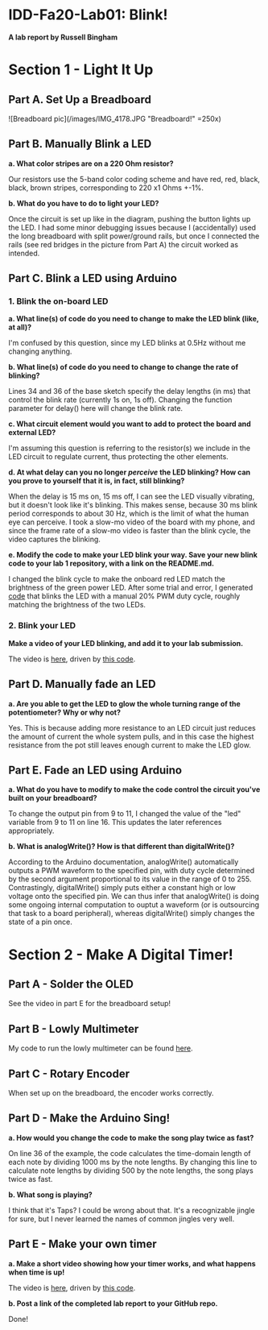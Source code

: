 # IDD-Fa20-Lab01: Blink!

**A lab report by Russell Bingham**

# Section 1 - Light It Up

## Part A. Set Up a Breadboard

![Breadboard pic](/images/IMG_4178.JPG "Breadboard!" =250x)

## Part B. Manually Blink a LED

**a. What color stripes are on a 220 Ohm resistor?**

Our resistors use the 5-band color coding scheme and have red, red, black, black, brown stripes, corresponding to 220 x1 Ohms +-1%. 
 
**b. What do you have to do to light your LED?**

Once the circuit is set up like in the diagram, pushing the button lights up the LED. I had some minor debugging issues because I (accidentally) used the long breadboard with split power/ground rails, but once I connected the rails (see red bridges in the picture from Part A) the circuit worked as intended. 


## Part C. Blink a LED using Arduino

### 1. Blink the on-board LED

**a. What line(s) of code do you need to change to make the LED blink (like, at all)?**

I'm confused by this question, since my LED blinks at 0.5Hz without me changing anything.

**b. What line(s) of code do you need to change to change the rate of blinking?**

Lines 34 and 36 of the base sketch specify the delay lengths (in ms) that control the blink rate (currently 1s on, 1s off). Changing the function parameter for delay() here will change the blink rate.

**c. What circuit element would you want to add to protect the board and external LED?**

I'm assuming this question is referring to the resistor(s) we include in the LED circuit to regulate current, thus protecting the other elements. 
 
**d. At what delay can you no longer *perceive* the LED blinking? How can you prove to yourself that it is, in fact, still blinking?**

When the delay is 15 ms on, 15 ms off, I can see the LED visually vibrating, but it doesn't look like it's blinking. This makes sense, because 30 ms blink period corresponds to about 30 Hz, which is the limit of what the human eye can perceive. I took a slow-mo video of the board with my phone, and since the frame rate of a slow-mo video is faster than the blink cycle, the video captures the blinking. 

**e. Modify the code to make your LED blink your way. Save your new blink code to your lab 1 repository, with a link on the README.md.**

I changed the blink cycle to make the onboard red LED match the brightness of the green power LED. After some trial and error, I generated [code](./customBlink.ino) that blinks the LED with a manual 20% PWM duty cycle, roughly matching the brightness of the two LEDs. 


### 2. Blink your LED

**Make a video of your LED blinking, and add it to your lab submission.**

The video is [here](https://youtu.be/ODiTFwJLC9Y), driven by [this code](./customBlinkExternal.ino).

## Part D. Manually fade an LED

**a. Are you able to get the LED to glow the whole turning range of the potentiometer? Why or why not?**

Yes. This is because adding more resistance to an LED circuit just reduces the amount of current the whole system pulls, and in this case the highest resistance from the pot still leaves enough current to make the LED glow. 

## Part E. Fade an LED using Arduino

**a. What do you have to modify to make the code control the circuit you've built on your breadboard?**

To change the output pin from 9 to 11, I changed the value of the "led" variable from 9 to 11 on line 16. This updates the later references appropriately.

**b. What is analogWrite()? How is that different than digitalWrite()?**

According to the Arduino documentation, analogWrite() automatically outputs a PWM waveform to the specified pin, with duty cycle determined by the second argument proportional to its value in the range of 0 to 255. Contrastingly, digitalWrite() simply puts either a constant high or low voltage onto the specified pin. We can thus infer that analogWrite() is doing some ongoing internal computation to ouptut a waveform (or is outsourcing that task to a board peripheral), whereas digitalWrite() simply changes the state of a pin once. 


# Section 2 - Make A Digital Timer!

## Part A - Solder the OLED

See the video in part E for the breadboard setup!

## Part B - Lowly Multimeter

My code to run the lowly multimeter can be found [here](./lowlyMultimeter.ino).

## Part C - Rotary Encoder

When set up on the breadboard, the encoder works correctly. 

## Part D - Make the Arduino Sing!

**a. How would you change the code to make the song play twice as fast?**

On line 36 of the example, the code calculates the time-domain length of each note by dividing 1000 ms by the note lengths. By changing this line to calculate note lengths by dividing 500 by the note lengths, the song plays twice as fast.

**b. What song is playing?**

I think that it's Taps? I could be wrong about that. It's a recognizable jingle for sure, but I never learned the names of common jingles very well. 

## Part E - Make your own timer

**a. Make a short video showing how your timer works, and what happens when time is up!**

The video is [here](https://youtu.be/oCDRtn8BXFE), driven by [this code](./homemadeTimer.ino).

**b. Post a link of the completed lab report to your GitHub repo.**

Done!




